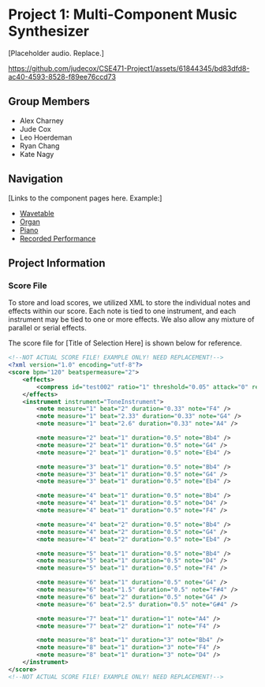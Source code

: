 # Project 1: Multi-Component Music Synthesizer
[Placeholder audio. Replace.]


https://github.com/judecox/CSE471-Project1/assets/61844345/bd83dfd8-ac40-4593-8528-f89ee76ccd73


## Group Members
* Alex Charney
* Jude Cox
* Leo Hoerdeman
* Ryan Chang
* Kate Nagy

## Navigation
[Links to the component pages here. Example:]
* [Wavetable](./ComponentPages/Wavetable.md)
* [Organ](./ComponentPages/Organ.md)
* [Piano](./ComponentPages/Piano.md)
* [Recorded Performance](./ComponentPages/RecordedPerformance.md)


## Project Information
### Score File
To store and load scores, we utilized XML to store the individual notes and
effects within our score. Each note is tied to one instrument, and each
instrument may be tied to one or more effects. We also allow any mixture of
parallel or serial effects.

The score file for [Title of Selection Here] is shown below for reference.

```xml
<!--NOT ACTUAL SCORE FILE! EXAMPLE ONLY! NEED REPLACEMENT!-->
<?xml version="1.0" encoding="utf-8"?>
<score bpm="120" beatspermeasure="2">
	<effects>
		<compress id="test002" ratio="1" threshold="0.05" attack="0" release="0" />
	</effects>
	<instrument instrument="ToneInstrument">
		<note measure="1" beat="2" duration="0.33" note="F4" />
		<note measure="1" beat="2.33" duration="0.33" note="G4" />
		<note measure="1" beat="2.6" duration="0.33" note="A4" />

		<note measure="2" beat="1" duration="0.5" note="Bb4" />
		<note measure="2" beat="1" duration="0.5" note="G4" />
		<note measure="2" beat="1" duration="0.5" note="Eb4" />

		<note measure="3" beat="1" duration="0.5" note="Bb4" />
		<note measure="3" beat="1" duration="0.5" note="G4" />
		<note measure="3" beat="1" duration="0.5" note="Eb4" />

		<note measure="4" beat="1" duration="0.5" note="Bb4" />
		<note measure="4" beat="1" duration="0.5" note="D4" />
		<note measure="4" beat="1" duration="0.5" note="F4" />

		<note measure="4" beat="2" duration="0.5" note="Bb4" />
		<note measure="4" beat="2" duration="0.5" note="G4" />
		<note measure="4" beat="2" duration="0.5" note="Eb4" />

		<note measure="5" beat="1" duration="0.5" note="Bb4" />
		<note measure="5" beat="1" duration="0.5" note="D4" />
		<note measure="5" beat="1" duration="0.5" note="F4" />

		<note measure="6" beat="1" duration="0.5" note="G4" />
		<note measure="6" beat="1.5" duration="0.5" note="F#4" />
		<note measure="6" beat="2" duration="0.5" note="G4" />
		<note measure="6" beat="2.5" duration="0.5" note="G#4" />

		<note measure="7" beat="1" duration="1" note="A4" />
		<note measure="7" beat="2" duration="1" note="F4" />

		<note measure="8" beat="1" duration="3" note="Bb4" />
		<note measure="8" beat="1" duration="3" note="F4" />
		<note measure="8" beat="1" duration="3" note="D4" />
	</instrument>
</score>
<!--NOT ACTUAL SCORE FILE! EXAMPLE ONLY! NEED REPLACEMENT!-->
```
